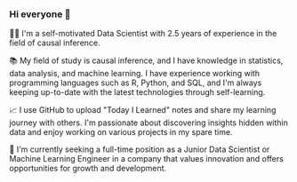 ### Hi everyone 👋

<!--
**KwonNayeon/KwonNayeon** is a ✨ _special_ ✨ repository because its `README.md` (this file) appears on your GitHub profile.

Here are some ideas to get you started:

- 🔭 I’m currently working on ...
- 🌱 I’m currently learning ...
- 👯 I’m looking to collaborate on ...
- 🤔 I’m looking for help with ...
- 💬 Ask me about ...
- 📫 How to reach me: ...
- 😄 Pronouns: ...
- ⚡ Fun fact: ...
-->

👩‍💻 I'm a self-motivated Data Scientist with 2.5 years of experience in the field of causal inference.

📚 My field of study is causal inference, and I have knowledge in statistics, data analysis, and machine learning. I have experience working with programming languages such as R, Python, and SQL, and I'm always keeping up-to-date with the latest technologies through self-learning.

📈 I use GitHub to upload "Today I Learned" notes and share my learning journey with others. I'm passionate about discovering insights hidden within data and enjoy working on various projects in my spare time.

🔎 I'm currently seeking a full-time position as a Junior Data Scientist or Machine Learning Engineer in a company that values innovation and offers opportunities for growth and development.
